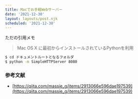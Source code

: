 ```yaml
---
title: Macでお手軽Webサーバー
date: '2021-12-30'
layout: layouts/post.njk
scheduled: '2021-12-30'
---
```


ただの引用メモ

> Mac OS X に最初からインストールされているPythonを利用

```bash
$ cd ドキュメントルートとなるフォルダ
$ python -m SimpleHTTPServer 8080
```


### 参考文献
- [https://qiita.com/massie_g/items/2913066e596dae197539](https://qiita.com/massie_g/items/2913066e596dae197539)
